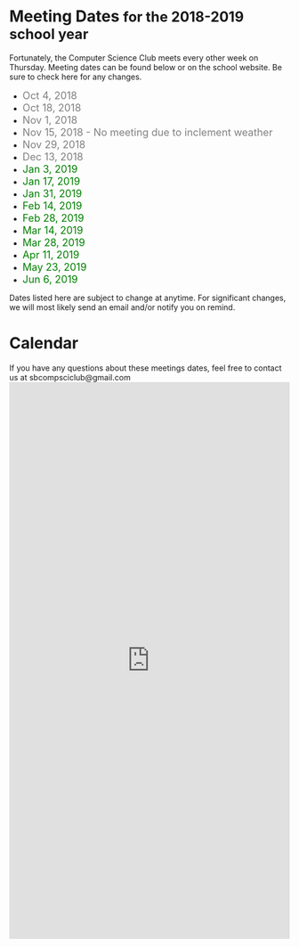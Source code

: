 # <span class="ap-txt">Meeting Dates <p style="display: inline; font-size: 25px">for the 2018-2019 school year</p></span>
Fortunately, the Computer Science Club meets every other week on Thursday. Meeting dates can be found below or on the school website. Be sure to check here for any changes.

- <font style="color: gray;font-size: 130%">Oct 4, 2018</font>
- <font style="color: gray;font-size: 130%">Oct 18, 2018</font>
- <font style="color: gray;font-size: 130%">Nov 1, 2018</font>
- <font style="color: gray;font-size: 130%">Nov 15, 2018 - No meeting due to inclement weather</font>
- <font style="color: gray;font-size: 130%">Nov 29, 2018</font>
- <font style="color: gray;font-size: 130%">Dec 13, 2018</font>
- <font style="color: green;font-size: 130%">Jan 3, 2019</font>
- <font style="color: green;font-size: 130%">Jan 17, 2019</font>
- <font style="color: green;font-size: 130%">Jan 31, 2019</font>
- <font style="color: green;font-size: 130%">Feb 14, 2019</font>
- <font style="color: green;font-size: 130%">Feb 28, 2019</font>
- <font style="color: green;font-size: 130%">Mar 14, 2019</font>
- <font style="color: green;font-size: 130%">Mar 28, 2019</font>
- <font style="color: green;font-size: 130%">Apr 11, 2019</font>
- <font style="color: green;font-size: 130%">May 23, 2019</font>
- <font style="color: green;font-size: 130%">Jun 6, 2019</font>

Dates listed here are subject to change at <span draggable="true">anytime</span>. For significant changes, we will most likely send an email and/or notify you on remind.

<p></p>

# Calendar
<p>
    <div class="alert alert-warning" role="alert">If you have any questions about these meetings dates, feel free to contact us at sbcompsciclub@gmail.com</div>
    <iframe src="https://calendar.google.com/calendar/embed?showTitle=0&amp;showPrint=0&amp;showTabs=0&amp;showCalendars=0&amp;showTz=0&amp;height=600&amp;wkst=1&amp;bgcolor=%23ffffff&amp;src=sbcompsciclub%40gmail.com&amp;color=%232952A3&amp;ctz=America%2FNew_York" style="border-width: 0; opacity: 0.90;" width="100%" height="1000" frameborder="0" scrolling="no" allowtransparency="true"></iframe>
</p>
